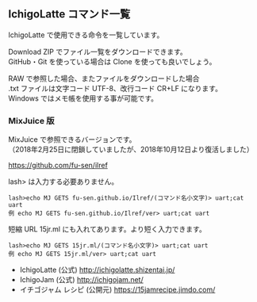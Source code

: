 ## IchigoLatte コマンド一覧

IchigoLatte で使用できる命令を一覧しています。<br />

Download ZIP でファイル一覧をダウンロードできます。<br />
GitHub・Git を使っている場合は Clone を使っても良いでしょう。

RAW で参照した場合、またファイルをダウンロードした場合<br />
.txt ファイルは文字コード UTF-8、改行コード CR+LF になります。<br />
Windows ではメモ帳を使用する事が可能です。

### MixJuice 版

MixJuice で参照できるバージョンです。<br />
（2018年2月25日に閉鎖していましたが、2018年10月12日より復活しました）

https://github.com/fu-sen/ilref

lash> は入力する必要ありません。
```
lash>echo MJ GETS fu-sen.github.io/Ilref/(コマンド名小文字)> uart;cat uart
例 echo MJ GETS fu-sen.github.io/Ilref/ver> uart;cat uart
```

短縮 URL 15jr.ml にも入れてあります。より短く入力できます。

```
lash>echo MJ GETS 15jr.ml/(コマンド名小文字)> uart;cat uart
例 echo MJ GETS 15jr.ml/ver> uart;cat uart
```

* IchigoLatte (公式) http://ichigolatte.shizentai.jp/
* IchigoJam (公式) http://ichigojam.net/
* イチゴジャム レシピ (公開元) https://15jamrecipe.jimdo.com/

